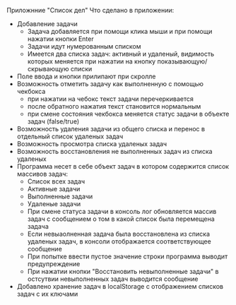 Приложнние "Список дел"
Что сделано в приложении:
- Добавление задачи
   - Задача добавляется при помощи клика мыши и при помощи нажатии кнопки Enter
   - Задачи идут нумерованным списком
   - Имеется два списка задач: активный и удаленый, видимость которых меняется при нажатии на кнопку показывающую/скрывающую списки
- Поле ввода и кнопки прилипают при скролле
- Возможность отметить задачу как выполненную с помощью чекбокса
   - при нажатии на чебокс текст задачи перечеркивается
   - после обратного нажатия текст становится нормальным
   - при смене состояния чекбокса меняется статус задачи в объекте задач (false/true)
- Возможность удаления задачи из общего списка и перенос в отдельный список удаленых задач
- Возможность просмотра списка удаленых задач
- Возможность восстановления не выполненных задач из списка удаленых
- Программа несет в себе объект задач в котором содержится список массивов задач:
  - Список всех задач
  - Активные задачи
  - Выполненные задачи
  - Удаленые задачи
  - При смене статуса задачи в консоль лог обновляется массив задач с сообщением о том в какой список была перемещена задача
  - Если невыаолненная задача была восстановлена из списка удаленых задач, в консоли отображается соответствующее сообщение
  - При попытке ввести пустое значение строки программа выводит предупреждение
  - При нажатии кнопки "Восстановить невыполненные задачи" в остсутвии невыполненных задач выводится сообщение
- Добавлено хранение задач в localStorage с отображением списков задач с их ключами 
